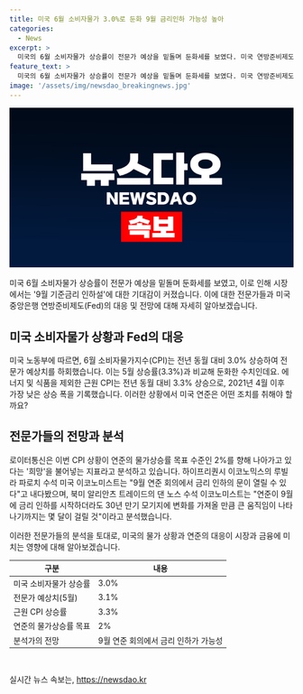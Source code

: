 ```yaml
---
title: 미국 6월 소비자물가 3.0%로 둔화 9월 금리인하 가능성 높아
categories:
  - News
excerpt: >
  미국의 6월 소비자물가 상승률이 전문가 예상을 밑돌며 둔화세를 보였다. 미국 연방준비제도(Fed·연준)가 이를 고려하여 긍정적인 지표가 있을 경우 기준금리 인하를 고려할 것으로 전망되고 있다. 이번 CPI 상승은 연준의 2% 물가상승률 목표에 대한 희망을 높이는 지표로 분석되며, 기준금리 인하 가능성을 제기하고 있다. 그러나 연준은 여전히 신중한 입장을 보이고 있으며, 전문가들은 금리 인하가 실제로 시행된다 하더라도 시장 변화에는 시일이 걸릴 것이라고 예측하고 있다.
feature_text: >
  미국의 6월 소비자물가 상승률이 전문가 예상을 밑돌며 둔화세를 보였다. 미국 연방준비제도(Fed·연준)가 이를 고려하여 긍정적인 지표가 있을 경우 기준금리 인하를 고려할 것으로 전망되고 있다. 이번 CPI 상승은 연준의 2% 물가상승률 목표에 대한 희망을 높이는 지표로 분석되며, 기준금리 인하 가능성을 제기하고 있다. 그러나 연준은 여전히 신중한 입장을 보이고 있으며, 전문가들은 금리 인하가 실제로 시행된다 하더라도 시장 변화에는 시일이 걸릴 것이라고 예측하고 있다.
image: '/assets/img/newsdao_breakingnews.jpg'
---
```


<p><img src="/assets/img/newsdao_breakingnews.jpg" alt="firstkoreanews 속보" /></p>

<p>미국 6월 소비자물가 상승률이 전문가 예상을 밑돌며 둔화세를 보였고, 이로 인해 시장에서는 '9월 기준금리 인하설'에 대한 기대감이 커졌습니다. 이에 대한 전문가들과 미국 중앙은행 연방준비제도(Fed)의 대응 및 전망에 대해 자세히 알아보겠습니다. </p>

<h2 data-ke-size="size26">미국 소비자물가 상황과 Fed의 대응</h2>

<p>미국 노동부에 따르면, 6월 소비자물가지수(CPI)는 전년 동월 대비 3.0% 상승하여 전문가 예상치를 하회했습니다. 이는 5월 상승률(3.3%)과 비교해 둔화한 수치인데요. 에너지 및 식품을 제외한 근원 CPI는 전년 동월 대비 3.3% 상승으로, 2021년 4월 이후 가장 낮은 상승 폭을 기록했습니다. 이러한 상황에서 미국 연준은 어떤 조치를 취해야 할까요?</p>

<h2 data-ke-size="size26">전문가들의 전망과 분석</h2>

<p>로이터통신은 이번 CPI 상황이 연준의 물가상승률 목표 수준인 2%를 향해 나아가고 있다는 '희망'을 불어넣는 지표라고 분석하고 있습니다. 하이프리퀀시 이코노믹스의 루빌라 파로치 수석 미국 이코노미스트는 "9월 연준 회의에서 금리 인하의 문이 열릴 수 있다"고 내다봤으며, 북미 알리안츠 트레이드의 댄 노스 수석 이코노미스트는 "연준이 9월에 금리 인하를 시작하더라도 30년 만기 모기지에 변화를 가져올 만큼 큰 움직임이 나타나기까지는 몇 달이 걸릴 것"이라고 분석했습니다.</p>

<p>이러한 전문가들의 분석을 토대로, 미국의 물가 상황과 연준의 대응이 시장과 금융에 미치는 영향에 대해 알아보겠습니다. </p>

<table>
    <thead>
        <tr>
            <th>구분</th>
            <th>내용</th>
        </tr>
    </thead>
    <tbody>
        <tr>
            <td>미국 소비자물가 상승률</td>
            <td>3.0%</td>
        </tr>
        <tr>
            <td>전문가 예상치(5월)</td>
            <td>3.1%</td>
        </tr>
        <tr>
            <td>근원 CPI 상승률</td>
            <td>3.3%</td>
        </tr>
        <tr>
            <td>연준의 물가상승률 목표</td>
            <td>2%</td>
        </tr>
        <tr>
            <td>분석가의 전망</td>
            <td>9월 연준 회의에서 금리 인하가 가능성</td>
        </tr>
    </tbody>
</table>

<p data-ke-size="size16">&nbsp;</p>
실시간 뉴스 속보는, <a href="https://newsdao.kr" rel="dofollow">https://newsdao.kr</a>


